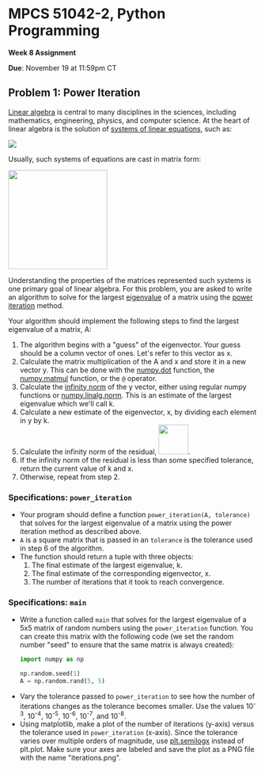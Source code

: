 # MPCS 51042-2, Python Programming

**Week 8 Assignment**

**Due**: November 19 at 11:59pm CT

## Problem 1: Power Iteration

[Linear algebra](https://en.wikipedia.org/wiki/Linear_algebra) is central to many disciplines in the sciences, including mathematics, engineering, physics, and computer science. At the heart of linear algebra is the solution of [systems of linear equations](https://en.wikipedia.org/wiki/System_of_linear_equations), such as:

<img src="https://wikimedia.org/api/rest_v1/media/math/render/svg/d691839a2b284331b58b0820654d32e101e26a03" />

Usually, such systems of equations are cast in matrix form:

<img src="http://latex2png.com/output//latex_32ccf6bfaaa319fbc2ee96110136e276.png" width="200" />

Understanding the properties of the matrices represented such systems is one primary goal of linear algebra. For this problem, you are asked to write an algorithm to solve for the largest [eigenvalue](https://en.wikipedia.org/wiki/Eigenvalues_and_eigenvectors) of a matrix using the [power iteration](https://en.wikipedia.org/wiki/Power_iteration) method.

Your algorithm should implement the following steps to find the largest eigenvalue of a matrix, A:

1. The algorithm begins with a "guess" of the eigenvector. Your guess should be a column vector of ones. Let's refer to this vector as x.
2. Calculate the matrix multiplication of the A and x and store it in a new vector y. This can be done with the [numpy.dot](https://docs.scipy.org/doc/numpy-1.13.0/reference/generated/numpy.dot.html) function, the [numpy.matmul](https://docs.scipy.org/doc/numpy-1.13.0/reference/generated/numpy.matmul.html) function, or the `@` operator.
3. Calculate the [infinity norm](http://mathworld.wolfram.com/L-Infinity-Norm.html) of the y vector, either using regular numpy functions or [numpy.linalg.norm](https://docs.scipy.org/doc/numpy-1.13.0/reference/generated/numpy.linalg.norm.html). This is an estimate of the largest eigenvalue which we'll call k.
4.  Calculate a new estimate of the eigenvector, x, by dividing each element in y by k.
5.  Calculate the infinity norm of the residual, <img src="http://latex2png.com/output//latex_ccac517afce41ee8e0632cf9594e4020.png" width="60">.
6.  If the infinity norm of the residual is less than some specified tolerance, return the current value of k and x.
7.  Otherwise, repeat from step 2.

### Specifications: `power_iteration`

- Your program should define a function `power_iteration(A, tolerance)` that solves for the largest eigenvalue of a matrix using the power iteration method as described above.
- `A` is a square matrix that is passed in an `tolerance` is the tolerance used in step 6 of the algorithm.
- The function should return a tuple with three objects:
  1. The final estimate of the largest eigenvalue, k.
  2. The final estimate of the corresponding eigenvector, x.
  3. The number of iterations that it took to reach convergence.

### Specifications: `main`

- Write a function called `main` that solves for the largest eigenvalue of a 5x5 matrix of random numbers using the `power_iteration` function. You can create this matrix with the following code (we set the random number "seed" to ensure that the same matrix is always created): 
    ```python
    import numpy as np

    np.random.seed(1)
    A = np.random.rand(5, 5)
    ```
- Vary the tolerance passed to `power_iteration` to see how the number of iterations changes as the tolerance becomes smaller. Use the values 10<sup>-3</sup>, 10<sup>-4</sup>, 10<sup>-5</sup>, 10<sup>-6</sup>, 10<sup>-7</sup>, and 10<sup>-8</sup>.
- Using matplotlib, make a plot of the number of iterations (y-axis) versus the tolerance used in `power_iteration` (x-axis). Since the tolerance varies over multiple orders of magnitude, use [plt.semilogx](https://matplotlib.org/api/pyplot_api.html#matplotlib.pyplot.semilogx) instead of plt.plot. Make sure your axes are labeled and save the plot as a PNG file with the name "iterations.png".